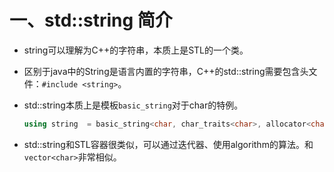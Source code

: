 # 一、std::string 简介

- string可以理解为C++的字符串，本质上是STL的一个类。

- 区别于java中的String是语言内置的字符串，C++的std::string需要包含头文件：`#include <string>`。

- std::string本质上是模板`basic_string`对于char的特例。

  ```cpp
  using string  = basic_string<char, char_traits<char>, allocator<char>>;
  ```

- std::string和STL容器很类似，可以通过迭代器、使用algorithm的算法。和`vector<char>`非常相似。

